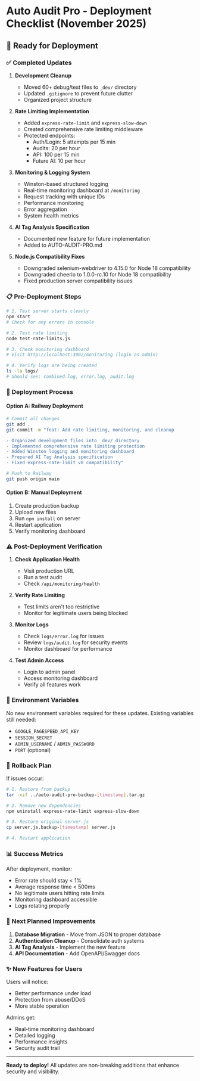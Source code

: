 # Auto Audit Pro - Deployment Checklist (November 2025)

## 🚀 Ready for Deployment

### ✅ Completed Updates

1. **Development Cleanup**
   - Moved 60+ debug/test files to `_dev/` directory
   - Updated `.gitignore` to prevent future clutter
   - Organized project structure

2. **Rate Limiting Implementation**
   - Added `express-rate-limit` and `express-slow-down`
   - Created comprehensive rate limiting middleware
   - Protected endpoints:
     - Auth/Login: 5 attempts per 15 min
     - Audits: 20 per hour
     - API: 100 per 15 min
     - Future AI: 10 per hour

3. **Monitoring & Logging System**
   - Winston-based structured logging
   - Real-time monitoring dashboard at `/monitoring`
   - Request tracking with unique IDs
   - Performance monitoring
   - Error aggregation
   - System health metrics

4. **AI Tag Analysis Specification**
   - Documented new feature for future implementation
   - Added to AUTO-AUDIT-PRO.md

5. **Node.js Compatibility Fixes**
   - Downgraded selenium-webdriver to 4.15.0 for Node 18 compatibility
   - Downgraded cheerio to 1.0.0-rc.10 for Node 18 compatibility
   - Fixed production server compatibility issues

### 📋 Pre-Deployment Steps

```bash
# 1. Test server starts cleanly
npm start
# Check for any errors in console

# 2. Test rate limiting
node test-rate-limits.js

# 3. Check monitoring dashboard
# Visit http://localhost:3002/monitoring (login as admin)

# 4. Verify logs are being created
ls -la logs/
# Should see: combined.log, error.log, audit.log
```

### 🔄 Deployment Process

#### Option A: Railway Deployment
```bash
# Commit all changes
git add .
git commit -m "feat: Add rate limiting, monitoring, and cleanup

- Organized development files into _dev/ directory
- Implemented comprehensive rate limiting protection
- Added Winston logging and monitoring dashboard
- Prepared AI Tag Analysis specification
- Fixed express-rate-limit v8 compatibility"

# Push to Railway
git push origin main
```

#### Option B: Manual Deployment
1. Create production backup
2. Upload new files
3. Run `npm install` on server
4. Restart application
5. Verify monitoring dashboard

### ⚠️ Post-Deployment Verification

1. **Check Application Health**
   - Visit production URL
   - Run a test audit
   - Check `/api/monitoring/health`

2. **Verify Rate Limiting**
   - Test limits aren't too restrictive
   - Monitor for legitimate users being blocked

3. **Monitor Logs**
   - Check `logs/error.log` for issues
   - Review `logs/audit.log` for security events
   - Monitor dashboard for performance

4. **Test Admin Access**
   - Login to admin panel
   - Access monitoring dashboard
   - Verify all features work

### 🔧 Environment Variables

No new environment variables required for these updates.
Existing variables still needed:
- `GOOGLE_PAGESPEED_API_KEY`
- `SESSION_SECRET`
- `ADMIN_USERNAME` / `ADMIN_PASSWORD`
- `PORT` (optional)

### 🚨 Rollback Plan

If issues occur:
```bash
# 1. Restore from backup
tar -xzf ../auto-audit-pro-backup-[timestamp].tar.gz

# 2. Remove new dependencies
npm uninstall express-rate-limit express-slow-down

# 3. Restore original server.js
cp server.js.backup-[timestamp] server.js

# 4. Restart application
```

### 📊 Success Metrics

After deployment, monitor:
- Error rate should stay < 1%
- Average response time < 500ms
- No legitimate users hitting rate limits
- Monitoring dashboard accessible
- Logs rotating properly

### 📝 Next Planned Improvements

1. **Database Migration** - Move from JSON to proper database
2. **Authentication Cleanup** - Consolidate auth systems
3. **AI Tag Analysis** - Implement the new feature
4. **API Documentation** - Add OpenAPI/Swagger docs

### ✨ New Features for Users

Users will notice:
- Better performance under load
- Protection from abuse/DDoS
- More stable operation

Admins get:
- Real-time monitoring dashboard
- Detailed logging
- Performance insights
- Security audit trail

---

**Ready to deploy!** All updates are non-breaking additions that enhance security and visibility.